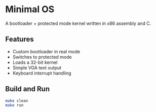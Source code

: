 # Minimal OS

A bootloader + protected mode kernel written in x86 assembly and C.

## Features
- Custom bootloader in real mode
- Switches to protected mode
- Loads a 32-bit kernel
- Simple VGA text output
- Keyboard interrupt handling

## Build and Run

```bash
make clean
make run
